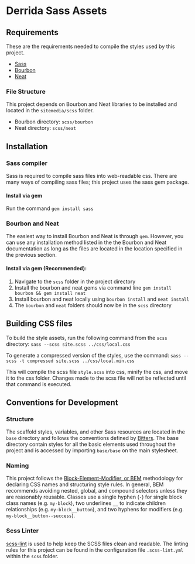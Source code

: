# Derrida Sass Assets

## Requirements
These are the requirements needed to compile the styles used by this project.
* [Sass](http://sass-lang.com/)
* [Bourbon](https://github.com/thoughtbot/bourbon)
* [Neat](https://github.com/thoughtbot/neat)

### File Structure
This project depends on Bourbon and Neat libraries to be installed and located in the `sitemedia/scss` folder.
* Bourbon directory: `scss/bourbon`
* Neat directory: `scss/neat`

## Installation

### Sass compiler
Sass is required to compile sass files into web-readable css. There are many ways of compiling sass files; this project uses the sass gem package.

#### Install via gem
Run the command `gem install sass`

### Bourbon and Neat
The easiest way to install Bourbon and Neat is through `gem`. However, you can use any installation method listed in the the Bourbon and Neat documentation as long as the files are located in the location specified in the previous section.

#### Install via gem (Recommended):
1. Navigate to the `scss` folder in the project directory
2. Install the bourbon and neat gems via command line `gem install bourbon && gem install neat`
3. Install bourbon and neat locally using `bourbon install` and `neat install`
4. The `bourbon` and `neat` folders should now be in the `scss` directory

## Building CSS files
To build the style assets, run the following command from the `scss` directory:
`sass --scss site.scss ../css/local.css`

To generate a compressed version of the styles, use the command:
`sass --scss -t compressed site.scss ../css/local.min.css`

This will compile the scss file `style.scss` into css, minify the css, and move it to the css folder. Changes made to the scss file will not be reflected until that command is executed.


## Conventions for Development

### Structure
The scaffold styles, variables, and other Sass resources are located in the `base` directory and follows the conventions defined by [Bitters](https://github.com/thoughtbot/bitters). The base directory contain styles for all the basic elements used throughout the project and is accessed by importing `base/base` on the main stylesheet.

### Naming
This project follows the [Block-Element-Modifier, or BEM](http://getbem.com/introduction/) methodology for declaring CSS names and structuring style rules. In general, BEM recommends avoiding nested, global, and compound selectors unless they are reasonably reusable. Classes use a single hyphen (`-`) for single block class names (e.g. `my-block`), two underlines `__` to indicate children relationships (e.g. `my-block__button`), and two hyphens for modifiers (e.g. `my-block__button--success`).

### Scss Linter
[scss-lint](https://github.com/brigade/scss-lint) is used to help keep the SCSS files clean and readable. The linting rules for this project can be found in the configuration file `.scss-lint.yml` within the `scss` folder.
